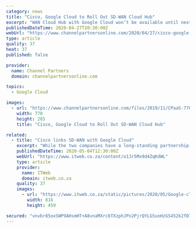 ```yaml
---
category: news
title: "Cisco, Google Cloud to Roll Out SD-WAN Cloud Hub"
excerpt: "WAN Cloud Hub with Google Cloud won’t be available until next year. But there is good news for channel partners, who will play a key role in distribution and deployment. They can launch and support customers’ coronavirus-fueled SD-WAN and cloud deployments now with the capability in mind."
publishedDateTime: 2020-04-27T20:30:00Z
webUrl: "https://www.channelpartnersonline.com/2020/04/27/cisco-google-cloud-to-roll-out-sd-wan-cloud-hub/"
type: article
quality: 37
heat: 37
published: false

provider:
  name: Channel Partners
  domain: channelpartnersonline.com

topics:
  - Google Cloud

images:
  - url: "https://www.channelpartnersonline.com/files/2019/11/CPaaS-770x285.jpg"
    width: 770
    height: 285
    title: "Cisco, Google Cloud to Roll Out SD-WAN Cloud Hub"

related:
  - title: "Cisco links SD-WAN with Google Cloud"
    excerpt: "While the two companies have a long-standing partnership, the newly-expanded venture will see Cisco and Google Cloud build a close integration between Cisco software-defined wide area network (SD-WAN) solutions and the Google Cloud."
    publishedDateTime: 2020-05-04T12:30:00Z
    webUrl: "https://www.itweb.co.za/content/o1Jr5Mx9d4ZqKdWL"
    type: article
    provider:
      name: ITWeb
      domain: itweb.co.za
    quality: 37
    images:
      - url: "https://www.itweb.co.za/static/pictures/2020/05/Google-cloud-2020.jpg"
        width: 816
        height: 459

secured: "vnvbr85oxSWP9AHsmHT+A8vnaMXrcbTXzphJPo2PjrQYLG5uoHzGS452k2fD7yWRYDXoq73gdXIoY6RJnNX/Z9dZwIjqfEjD3lJGcn1fdbvJTSaOoyLd+scuEVyMYiYsghqW1lT4mUXcylaLcJ3lgDHV47i4cZBACc4C0KV9pFX6/KOOZslVrSY6xMfJ+B3l1AxxaDmG6FhRbJ/El8+TVLzRGsxsclDUoi8H+3JIFvOLiwlyl2gaUsy3UGhoDg6aqpsD+OXt+y8QOTZaSCF+sRpzgw9Bs5ruEuuWmE1rPnZlXg3buDGWF8cYBOae7I/0Pti9v8lDq+WVHiBqZZjD32mPyaBg7lGYPhdj43gGwH6r7Ymh0gw++pC1nhOOC8Kyvt1/FEmUQRiFUQ8RXgqul3ozUL9AjGC8+nhSYo/Vk/89krhLlenc/JjtgMeXSciVxTXZSfy5hcDzkj4HJc2WctVW6qY4t5S/BLkcrwkn61I=;ejxdViuffEU7a8nkWRww7A=="
---
```


